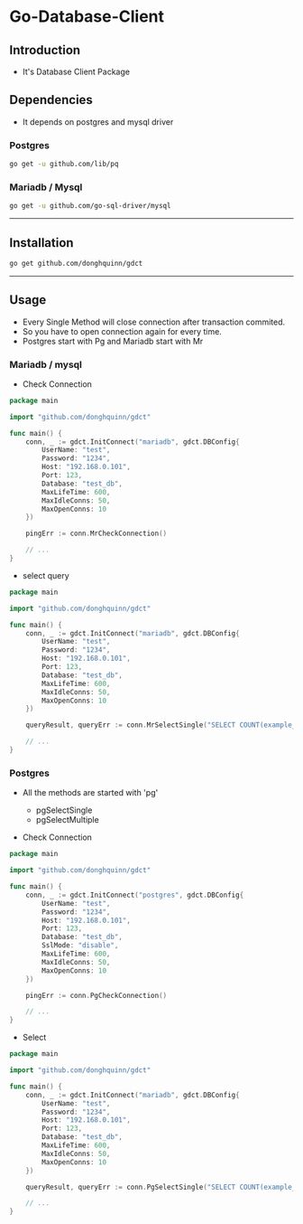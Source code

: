 # Go-Database-Client

## Introduction
* It's Database Client Package
<!-- * It provides creating connection pool, queries, and graceful shutdown -->

## Dependencies
* It depends on postgres and mysql driver

### Postgres
```zsh
go get -u github.com/lib/pq
```

### Mariadb / Mysql
```zsh
go get -u github.com/go-sql-driver/mysql
```

---

## Installation

```zsh
go get github.com/donghquinn/gdct
```

---

## Usage

* Every  Single Method will close connection after transaction commited.
* So you have to open connection again for every time.
* Postgres start with Pg and Mariadb start with Mr

### Mariadb / mysql

* Check Connection

```go
package main

import "github.com/donghquinn/gdct"

func main() {
    conn, _ := gdct.InitConnect("mariadb", gdct.DBConfig{
        UserName: "test",
        Password: "1234",
        Host: "192.168.0.101",
        Port: 123,
        Database: "test_db",
        MaxLifeTime: 600,
        MaxIdleConns: 50,
        MaxOpenConns: 10
    })

    pingErr := conn.MrCheckConnection()

    // ...
}
```

* select query

```go
package main

import "github.com/donghquinn/gdct"

func main() {
    conn, _ := gdct.InitConnect("mariadb", gdct.DBConfig{
        UserName: "test",
        Password: "1234",
        Host: "192.168.0.101",
        Port: 123,
        Database: "test_db",
        MaxLifeTime: 600,
        MaxIdleConns: 50,
        MaxOpenConns: 10
    })

	queryResult, queryErr := conn.MrSelectSingle("SELECT COUNT(example_id) FROM example_table WHERE example_id = ? AND example_status = ?", "1234", "1")

    // ...
}

```


### Postgres
* All the methods are started with 'pg'
    * pgSelectSingle
    * pgSelectMultiple

* Check Connection 

```go
package main

import "github.com/donghquinn/gdct"

func main() {
    conn, _ := gdct.InitConnect("postgres", gdct.DBConfig{
        UserName: "test",
        Password: "1234",
        Host: "192.168.0.101",
        Port: 123,
        Database: "test_db",
        SslMode: "disable",
        MaxLifeTime: 600,
        MaxIdleConns: 50,
        MaxOpenConns: 10
    })

    pingErr := conn.PgCheckConnection()

    // ...
}
```

* Select


```go
package main

import "github.com/donghquinn/gdct"

func main() {
    conn, _ := gdct.InitConnect("mariadb", gdct.DBConfig{
        UserName: "test",
        Password: "1234",
        Host: "192.168.0.101",
        Port: 123,
        Database: "test_db",
        MaxLifeTime: 600,
        MaxIdleConns: 50,
        MaxOpenConns: 10
    })

	queryResult, queryErr := conn.PgSelectSingle("SELECT COUNT(example_id) FROM example_table WHERE example_id = $1 AND example_status = $2", "1234", "1")

    // ...
}
```